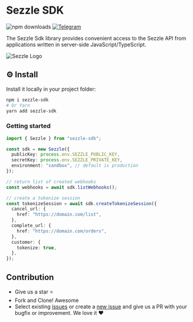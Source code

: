 # Sezzle SDK

![npm downloads](https://img.shields.io/npm/dt/sezzle-sdk)
[![Telegram](https://img.shields.io/badge/chat-on%20telegram-blue.svg)](https://t.me/paiman05)

The Sezzle Sdk library provides convenient access to the Sezzle API from applications written in server-side JavaScript/TypeScript.

![Sezzle Logo](https://docs.sezzle.com/img/Color-Logo.svg)

## ⚙️ Install

Install it locally in your project folder:

```bash
npm i sezzle-sdk
# Or Yarn
yarn add sezzle-sdk
```

### Getting started

```typescript
import { Sezzle } from "sezzle-sdk";

const sdk = new Sezzle({
  publicKey: process.env.SEZZLE_PUBLIC_KEY,
  secretKey: process.env.SEZZLE_PRIVATE_KEY,
  environment: "sandbox", // default is production
});

// return list of created webhooks
const webhooks = await sdk.listWebhooks();

// create a tokenize session
const tokenizeSession = await sdk.createTokenizeSession({
  cancel_url: {
    href: "https://domain.com/list",
  },
  complete_url: {
    href: "https://domain.com/orders",
  },
  customer: {
    tokenize: true,
  },
});
```

## Contribution

- Give us a star :star:
- Fork and Clone! Awesome
- Select existing [issues](https://github.com/Paiman-Rasoli/sezzle-sdk/issues) or create a [new issue](https://github.com/Paiman-Rasoli/sezzle-sdk/issues/new) and give us a PR with your bugfix or improvement. We love it ❤️
